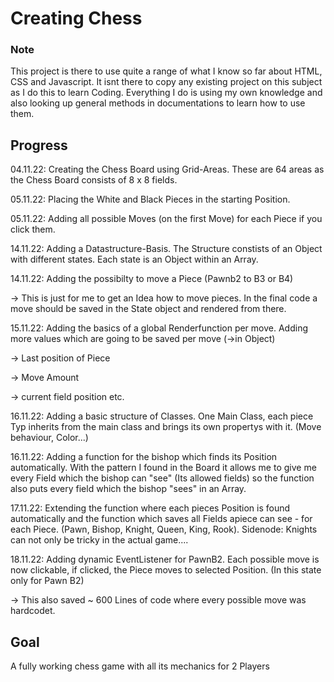 # Creating Chess

### Note

This project is there to use quite a range of what I know so far about HTML, CSS and Javascript.
It isnt there to copy any existing project on this subject as I do this to learn Coding. Everything I do is using my own knowledge and also looking up general methods in documentations to learn how to use them.

## Progress

04.11.22: Creating the Chess Board using Grid-Areas. These are 64 areas as the Chess Board consists of 8 x 8 fields.

05.11.22: Placing the White and Black Pieces in the starting Position.

05.11.22: Adding all possible Moves (on the first Move) for each Piece if you click them.

14.11.22: Adding a Datastructure-Basis. The Structure constists of an Object with different states. Each state is an Object within an Array.

14.11.22: Adding the possibilty to move a Piece (Pawnb2 to B3 or B4)

-> This is just for me to get an Idea how to move pieces. In the final code a move should be saved in the State object and rendered from there.

15.11.22: Adding the basics of a global Renderfunction per move.
Adding more values which are going to be saved per move (->in Object)

-> Last position of Piece

-> Move Amount

-> current field position
etc.

16.11.22: Adding a basic structure of Classes. One Main Class, each piece Typ inherits from the main class and brings its own propertys with it. (Move behaviour, Color...)

16.11.22: Adding a function for the bishop which finds its Position automatically.
With the pattern I found in the Board it allows me to give me every Field which the bishop can "see" (Its allowed fields) so the function also puts every field which the bishop "sees" in an Array.

17.11.22: Extending the function where each pieces Position is found automatically and the function which saves all Fields apiece can see - for each Piece. (Pawn, Bishop, Knight, Queen, King, Rook).
Sidenode: Knights can not only be tricky in the actual game....

18.11.22: Adding dynamic EventListener for PawnB2. Each possible move is now clickable, if clicked, the Piece moves to selected Position. (In this state only for Pawn B2)

-> This also saved ~ 600 Lines of code where every possible move was hardcodet.

## Goal

A fully working chess game with all its mechanics for 2 Players
